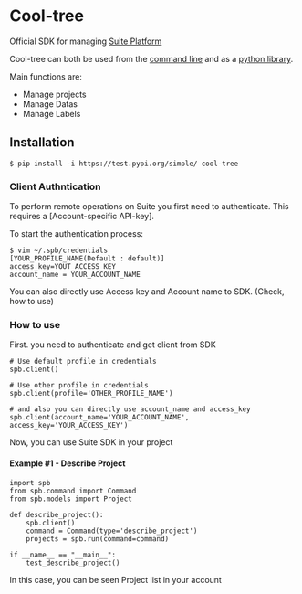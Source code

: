 <!-- <p align="center">
  <a href="http://suite-api.superb-ai.com/" target="blank"><img src="logo/cool-tree.png" width="200" height="200" alt="Cool-Tree Logo" /></a>
</p> -->

# Cool-tree
Official SDK for managing [Suite Platform](https://suite.superb-ai.com)

Cool-tree can both be used from the [command line](#usage-as-a-command-line-interface-cli) and as a [python library](#usage-as-a-python-library).

Main functions are:

- Manage projects
- Manage Datas
- Manage Labels

## Installation

```
$ pip install -i https://test.pypi.org/simple/ cool-tree
```


### Client Authntication

To perform remote operations on Suite you first need to authenticate.
This requires a [Account-specific API-key].

To start the authentication process:

```
$ vim ~/.spb/credentials
[YOUR_PROFILE_NAME(Default : default)]
access_key=YOUT_ACCESS_KEY
account_name = YOUR_ACCOUNT_NAME
```
You can also directly use Access key and Account name to SDK. (Check, how to use)


### How to use

First. you need to authenticate and get client from SDK
```
# Use default profile in credentials
spb.client()

# Use other profile in credentials
spb.client(profile='OTHER_PROFILE_NAME')

# and also you can directly use account_name and access_key
spb.client(account_name='YOUR_ACCOUNT_NAME', access_key='YOUR_ACCESS_KEY')
```

Now, you can use Suite SDK in your project

#### Example #1 - Describe Project
```
import spb
from spb.command import Command
from spb.models import Project

def describe_project():
    spb.client()
    command = Command(type='describe_project')
    projects = spb.run(command=command)

if __name__ == "__main__":
    test_describe_project()

```
In this case, you can be seen Project list in your account